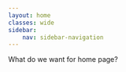 ```yaml
---
layout: home
classes: wide
sidebar:
    nav: sidebar-navigation
---
```


What do we want for home page?
